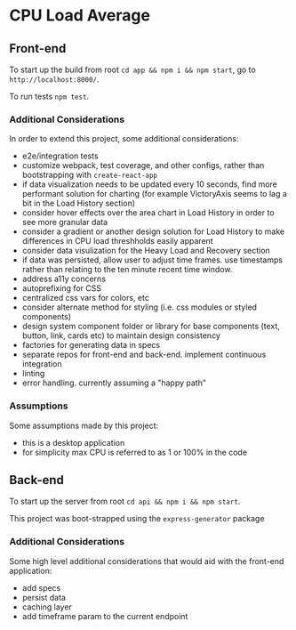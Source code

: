 # CPU Load Average

## Front-end

To start up the build from root `cd app && npm i && npm start`, go to `http://localhost:8000/`.

To run tests `npm test`.

### Additional Considerations

In order to extend this project, some additional considerations:

- e2e/integration tests
- customize webpack, test coverage, and other configs, rather than bootstrapping with `create-react-app`
- if data visualization needs to be updated every 10 seconds, find more performant solution for charting (for example VictoryAxis seems to lag a bit in the Load History section)
- consider hover effects over the area chart in Load History in order to see more granular data
- consider a gradient or another design solution for Load History to make differences in CPU load threshholds easily apparent
- consider data visulization for the Heavy Load and Recovery section
- if data was persisted, allow user to adjust time frames. use timestamps rather than relating to the ten minute recent time window.
- address a11y concerns
- autoprefixing for CSS
- centralized css vars for colors, etc
- consider alternate method for styling (i.e. css modules or styled components)
- design system component folder or library for base components (text, button, link, cards etc) to maintain design consistency
- factories for generating data in specs
- separate repos for front-end and back-end. implement continuous integration
- linting
- error handling. currently assuming a "happy path"

### Assumptions

Some assumptions made by this project:

- this is a desktop application
- for simplicity max CPU is referred to as 1 or 100% in the code

## Back-end

To start up the server from root `cd api && npm i && npm start`.

This project was boot-strapped using the `express-generator` package

### Additional Considerations

Some high level additional considerations that would aid with the front-end application:

- add specs
- persist data
- caching layer
- add timeframe param to the current endpoint
